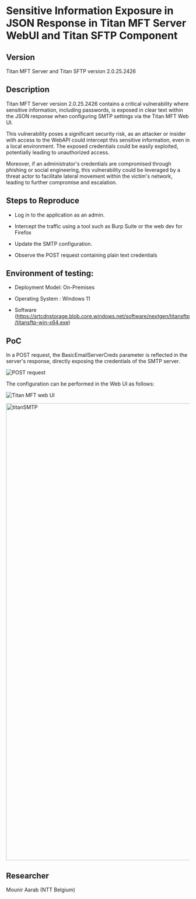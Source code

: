 # Sensitive Information Exposure in JSON Response in Titan MFT Server WebUI and Titan SFTP Component

## Version

Titan MFT Server and Titan SFTP version 2.0.25.2426 

## Description

Titan MFT Server version 2.0.25.2426 contains a critical vulnerability where sensitive information, including passwords, is exposed in clear text within the JSON response when configuring SMTP settings via the Titan MFT Web UI.

This vulnerability poses a significant security risk, as an attacker or insider with access to the WebAPI could intercept this sensitive information, even in a local environment. The exposed credentials could be easily exploited, potentially leading to unauthorized access.

Moreover, if an administrator's credentials are compromised through phishing or social engineering, this vulnerability could be leveraged by a threat actor to facilitate lateral movement within the victim's network, leading to further compromise and escalation.

## Steps to Reproduce

- Log in to the application as an admin.

- Intercept the traffic using a tool such as Burp Suite or the web dev for Firefox

- Update the SMTP configuration.


- Observe the POST request containing plain text credentials

## Environment of testing:

- Deployment Model: On-Premises

- Operating System : Windows 11

- Software (https://srtcdnstorage.blob.core.windows.net/software/nextgen/titansftp/titansftp-win-x64.exe)

## PoC

In a POST request, the BasicEmailServerCreds parameter is reflected in the server's response, directly exposing the credentials of the SMTP server.

![POST request](https://github.com/user-attachments/assets/1e54961b-0fb0-48a6-83b7-c890ca79ff5d)

The configuration can be performed in the Web UI as follows:


![Titan MFT web UI](https://github.com/user-attachments/assets/601fb49f-ff41-4177-af6f-3a4e7f8a3529)


<img width="1250" alt="titanSMTP" src="https://github.com/user-attachments/assets/f6569208-052a-4fca-866c-803a68bc622e">

## Researcher

Mounir Aarab (NTT Belgium)
